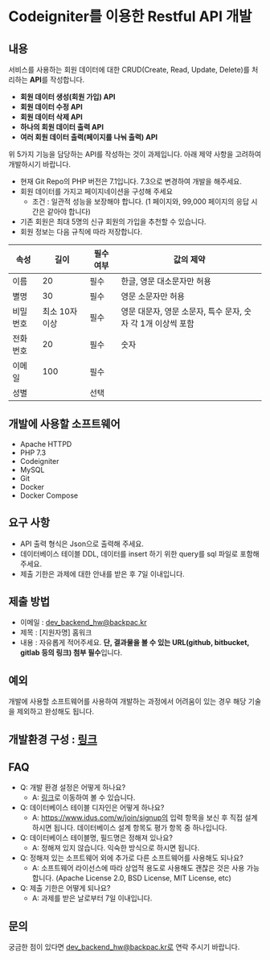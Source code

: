 # Codeigniter를 이용한 Restful API 개발

## 내용

서비스를 사용하는 회원 데이터에 대한 CRUD(Create, Read, Update, Delete)를 처리하는 **API**를 작성합니다.

* **회원 데이터 생성(회원 가입) API**
* **회원 데이터 수정 API**
* **회원 데이터 삭제 API**
* **하나의 회원 데이터 출력 API**
* **여러 회원 데이터 출력(페이지를 나눠 출력) API**

위 5가지 기능을 담당하는 API를 작성하는 것이 과제입니다. 
아래 제약 사항을 고려하여 개발하시기 바랍니다. 

* 현재 Git Repo의 PHP 버전은 7.1입니다. 7.3으로 변경하여 개발을 해주세요.
* 회원 데이터를 가지고 페이지네이션을 구성해 주세요
    * 조건 : 일관적 성능을 보장해야 합니다. (1 페이지와, 99,000 페이지의 응답 시간은 같아야 합니다)
* 기존 회원은 최대 5명의 신규 회원의 가입을 추천할 수 있습니다.  
* 회원 정보는 다음 규칙에 따라 저장합니다.

| 속성  | 길이  | 필수 여부  |  값의 제약 | 
|---|---|---|---|
| 이름 |  20 | 필수  | 한글, 영문 대소문자만 허용  |   
| 별명 |  30 | 필수  | 영문 소문자만 허용  |   
| 비밀번호 | 최소 10자 이상  | 필수  | 영문 대문자, 영문 소문자, 특수 문자, 숫자 각 1개 이상씩 포함  |   
| 전화번호  | 20  | 필수  | 숫자  |   
| 이메일 |  100 |  필수 |   |   
| 성별 |   | 선택  |   |   

## 개발에 사용할 소프트웨어

* Apache HTTPD
* PHP 7.3
* Codeigniter
* MySQL
* Git
* Docker
* Docker Compose

## 요구 사항

* API 출력 형식은 Json으로 출력해 주세요.
* 데이터베이스 테이블 DDL, 데이터를 insert 하기 위한 query를 sql 파일로 포함해 주세요.
* 제출 기한은 과제에 대한 안내를 받은 후 7일 이내입니다.

## 제출 방법 
* 이메일 : dev_backend_hw@backpac.kr
* 제목 : [지원자명] 홈워크 
* 내용 : 자유롭게 적어주세요. **단, 결과물을 볼 수 있는 URL(github, bitbucket, gitlab 등의 링크) 첨부 필수**입니다. 

## 예외

개발에 사용할 소프트웨어를 사용하여 개발하는 과정에서 어려움이 있는 경우 해당 기술을 제외하고 완성해도 됩니다.

## 개발환경 구성 : [링크](./docs/dev_env_setting.md)

## FAQ

* Q: 개발 환경 설정은 어떻게 하나요?
    * A: [링크](./docs/dev_env_setting.md)로 이동하여 볼 수 있습니다.
* Q: 데이터베이스 테이블 디자인은 어떻게 하나요?
    * A: https://www.idus.com/w/join/signup의 입력 항목을 보신 후 직접 설계하시면 됩니다. 데이터베이스 설계 항목도 평가 항목 중 하나입니다.
* Q: 데이터베이스 테이블명, 필드명은 정해져 있나요?
    * A: 정해져 있지 않습니다. 익숙한 방식으로 하시면 됩니다.
* Q: 정해져 있는 소프트웨어 외에 추가로 다른 소프트웨어를 사용해도 되나요?
    * A: 소프트웨어 라이선스에 따라 상업적 용도로 사용해도 괜찮은 것은 사용 가능합니다. (Apache License 2.0, BSD License, MIT License, etc)
* Q: 제출 기한은 어떻게 되나요?
    * A: 과제를 받은 날로부터 7일 이내입니다. 

## 문의

궁금한 점이 있다면 dev_backend_hw@backpac.kr로 연락 주시기 바랍니다.